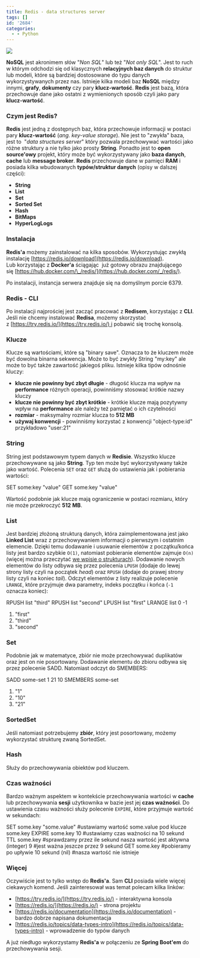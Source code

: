 ```yaml
---
title: Redis - data structures server
tags: []
id: '2684'
categories:
  - - Python
---
```


![](https://www.javatpoint.com/redis/images/redis-tutorial.png)

**NoSQL** jest akronimem słów "_Non SQL_" lub też "_Not only SQL_". Jest to ruch w którym odchodzi się od klasycznych **relacyjnych baz danych** do struktur lub modeli, które są bardziej dostosowane do typu danych wykorzystywanych przez nas. Istnieje kilka modeli baz **NoSQL** między innymi, **grafy**, **dokumenty** czy pary **klucz-wartość**. **Redis** jest bazą, która przechowuje dane jako ostatni z wymienionych sposób czyli jako pary **klucz-wartość**.
<!-- more -->
### Czym jest Redis?

**Redis** jest jedną z dostępnych baz, która przechowuje informacji w postaci pary **klucz-wartość** (_ang. key-value storage_). Nie jest to "zwykła" baza, jest to  "_data structures_ _server_" który pozwala przechowywać wartości jako różne struktury a nie tylko jako prosty **String**_._ Ponadto jest to **open source'owy** projekt, który może być wykorzystywany jako **baza danych**, **cache** lub **message broker**. **Redis** przechowuje dane w pamięci **RAM** i posiada kilka wbudowanych **typów/struktur danych** (opisy w dalszej części):

*   **String**
*   **List**
*   **Set**
*   **Sorted Set**
*   **Hash**
*   **BitMaps**
*   **HyperLogLogs**

### Instalacja

**Redis'a** możemy zainstalować na kilka sposobów. Wykorzystując zwykłą instalację [https://redis.io/download](https://redis.io/download). Lub korzystając z **Docker'a** ściągając  już gotowy obrazu znajdującego się [https://hub.docker.com/\_/redis/](https://hub.docker.com/_/redis/).

Po instalacji, instancja serwera znajduje się na domyślnym porcie 6379.

### Redis - CLI

Po instalacji najprościej jest zacząć pracować z **Redisem**, korzystając z **CLI**. Jeśli nie chcemy instalować **Redisa**, możemy skorzystać z [https://try.redis.io/](https://try.redis.io/) i pobawić się trochę konsolą.

### Klucze

Klucze są wartościami, które są "binary save". Oznacza to że kluczem może być dowolna binarna sekwencja. Może to być zwykły String "my:key" ale może to być także zawartość jakiegoś pliku. Istnieje kilka tipów odnośnie kluczy:

*   **klucze nie powinny być zbyt długie** - długość klucza ma wpływ na **performance** różnych operacji, powinniśmy stosować krótkie nazwy kluczy
*   **klucze nie powinny być zbyt krótkie** - krótkie klucze mają pozytywny wpływ na **performance** ale należy też pamiętać o ich czytelności
*   **rozmiar** - maksymalny rozmiar klucza to **512 MB**
*   **używaj konwencji** - powinniśmy korzystać z konwencji "object-type:id" przykładowo "user:21"

### String

String jest podstawowym typem danych w **Redisie**. Wszystko klucze przechowywane są jako **String**. Typ ten może być wykorzystywany także jako wartość. Polecenia `SET` oraz `GET` służą do ustawienia jak i pobierania wartości:

SET some:key "value"
GET some:key
"value"

Wartość podobnie jak klucze mają ograniczenie w postaci rozmiaru, który nie może przekroczyć **512** **MB**.

### List

Jest bardziej złożoną strukturą danych, która zaimplementowana jest jako **Linked List** wraz z przechowywaniem informacji o pierwszym i ostatnim elemencie. Dzięki temu dodawanie i usuwanie elementów z początku/końca listy jest bardzo szybkie `O(1)`, natomiast pobieranie elementów zajmuje `O(n)` (więcej można przeczytać [we wpisie o strukturach](http://codecouple.pl/2017/12/15/2-java-performance-tablica-vs-lista/)). Dodawanie nowych elementów do listy odbywa się przez polecenia `LPUSH` (dodaje do lewej strony listy czyli na początek _head_) oraz `RPUSH` (dodaje do prawej strony listy czyli na koniec _tail_). Odczyt elementów z listy realizuje polecenie `LRANGE`, które przyjmuje dwa parametry, indeks początku i końca (`-1` oznacza koniec):

RPUSH list "third"
RPUSH list "second"
LPUSH list "first"
LRANGE list 0 -1
1) "first"
2) "third"
3) "second"

### Set

Podobnie jak w matematyce, zbiór nie może przechowywać duplikatów oraz jest on nie posortowany. Dodawanie elementu do zbioru odbywa się przez polecenie SADD. Natomiast odczyt do SMEMBERS:

SADD some-set 1 21 10
SMEMBERS some-set
1) "1"
2) "10"
3) "21"

### SortedSet

Jeśli natomiast potrzebujemy **zbiór**, który jest posortowany, możemy wykorzystać strukturę zwaną SortedSet.

### Hash

Służy do przechowywania obiektów pod kluczem.

### Czas ważności

Bardzo ważnym aspektem w kontekście przechowywania wartości w **cache** lub przechowywania **sesji** użytkownika w bazie jest jej **czas ważności**. Do ustawienia czasu ważności służy polecenie `EXPIRE`, które przyjmuje wartość w sekundach:

SET some.key "some.value" #ustawiamy wartość some.value pod klucze some.key
EXPIRE some.key 10        #ustawiamy czas ważności na 10 sekund
TTL some.key              #sprawdzamy przez ile sekund nasza wartość jest aktywna
(integer) 9               #jest ważna jeszcze przez 9 sekund
GET some.key              #pobieramy po upływie 10 sekund
(nil)                     #nasza wartość nie istnieje

### Więcej

Oczywiście jest to tylko wstęp do **Redis'a**. Sam **CLI** posiada wiele więcej ciekawych komend. Jeśli zainteresował was temat polecam kilka linków:

*   [https://try.redis.io/](https://try.redis.io/) - interaktywna konsola
*   [https://redis.io/](https://redis.io/) - strona projektu
*   [https://redis.io/documentation](https://redis.io/documentation) - bardzo dobrze napisana dokumentacja
*   [https://redis.io/topics/data-types-intro](https://redis.io/topics/data-types-intro) - wprowadzenie do typów danych

A już niedługo wykorzystamy **Redis'a** w połączeniu ze **Spring Boot'em** do przechowywania sesji.